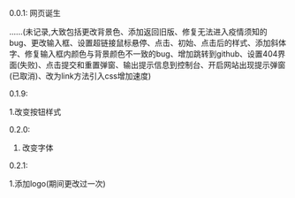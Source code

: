 0.0.1:
网页诞生

......(未记录,大致包括更改背景色、添加返回旧版、修复无法进入疫情须知的bug、更改输入框、设置超链接鼠标悬停、点击、初始、点击后的样式、添加斜体字、修复输入框内颜色与背景颜色不一致的bug、增加跳转到github、设置404界面(失败)、点击提交和重置弹窗、输出提示信息到控制台、开启网站出现提示弹窗(已取消)、改为link方法引入css增加速度)

0.1.9:

1.改变按钮样式

0.2.0:

1. 改变字体

0.2.1:

1.添加logo(期间更改过一次)